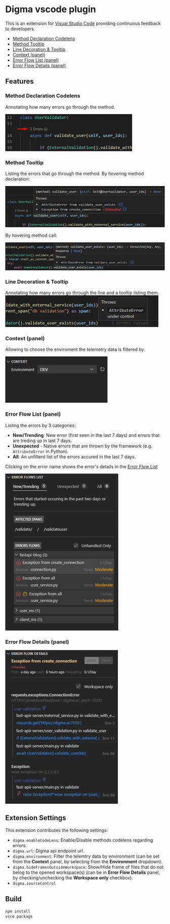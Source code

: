 # Digma vscode plugin

This is an extension for [Visual Studio Code](https://code.visualstudio.com) providing continuous feedback to developers. 
- [Method Declaration Codelens](#method-declaration-codelens)
- [Method Tooltip](#method-tooltip)
- [Line Decoration & Tooltip](#line-decoration-tooltip)
- [Context (panel)](#context-panel)
- [Error Flow List (panel)](#error-flow-list-panel)
- [Error Flow Details (panel)](#error-flow-details-panel)

## Features

### Method Declaration Codelens
Annotating how many errors go through the method.

![method-decleration-codelens](/.github/assets/method-decleration-codelens.png)

### Method Tooltip
Listing the errors that go through the method.
By hovering method declaration:

![method-name-tooltip](/.github/assets/method-name-tooltip.png)

By hovering method call:

![method-name-tooltip](/.github/assets/method-name-tooltip-2.png)

### Line Decoration & Tooltip
Annotating how many errors go through the line and a tooltip listing them.
![line-decoration](/.github/assets/line-decoration.png)

### Context (panel)
Allowing to choose the enviroment the telemetry data is filtered by.

![context-panel](/.github/assets/context-panel.png)

### Error Flow List (panel)
Lisitng the errors by 3 categories:
- **New/Trending**: New error (first seen in the last 7 days) and errors that are treding up in last 7 days.
- **Unexpected** - Native errors that are thrown by the framework (e.g. `AttributeError` in Python).
- **All**: An unfilterd list of the errors accured in the last 7 days.

Clicking on the error name shows the error's details in the [Error Flow List](#errorflow-list-panel)

![errorflow-list-panel](/.github/assets/errorflow-list-panel.png)

### Error Flow Details (panel)
![errorflow-details-panel](/.github/assets/errorflow-details-panel.png)

## Extension Settings

This extension contributes the following settings:
- `digma.enableCodeLens`: Enable/Disable methods codelens regarding errors.
- `digma.url`: Digma api endpoint url.
- `digma.environment`: Filter the telemtry data by environment (can be set from the **Context** panel, by selecting from the **Environment** dropdown).
- `digma.hideFramesOutsideWorkspace`: Show/Hide frame of files that do not belog to the opened workspace(s) (can be in **Error Flow Details** panel, by checking/unchecking the **Workspace only** checkbox).
- `digma.sourceControl`

## Build

```
npm install
vsce package
```

